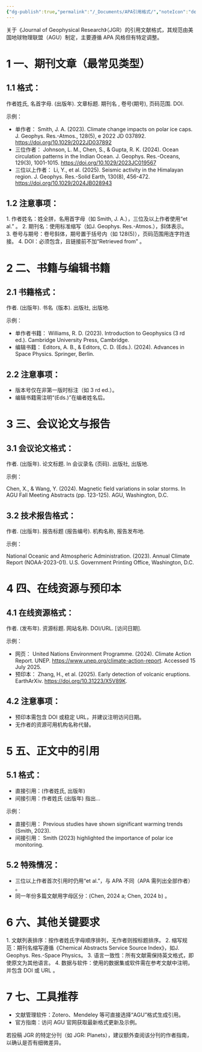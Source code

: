 ```yaml
---
{"dg-publish":true,"permalink":"/_Documents/APA引用格式/","noteIcon":"default","created":"2025-07-31T16:13:05.763+08:00","updated":"2025-09-06T12:38:33.589+08:00"}
---
```



关于《Journal of Geophysical Research》（JGR）的引用文献格式，其规范由美国地球物理联盟（AGU）制定，主要遵循 APA 风格但有特定调整。
# 1 一、期刊文章（最常见类型）
## 1.1 格式：
作者姓氏, 名首字母. (出版年). 文章标题. 期刊名 , 卷号(期号), 页码范围. DOI.

示例：  

- 单作者：
Smith, J. A. (2023). Climate change impacts on polar ice caps. J. Geophys. Res.-Atmos., 128(5), e 2022 JD 037892. https://doi.org/10.1029/2022JD037892
- 三位作者：
Johnson, L. M., Chen, S., & Gupta, R. K. (2024). Ocean circulation patterns in the Indian Ocean. J. Geophys. Res.-Oceans, 129(3), 1001-1015. https://doi.org/10.1029/2023JC019567
- 三位以上作者：
Li, Y., et al. (2025). Seismic activity in the Himalayan region. J. Geophys. Res.-Solid Earth, 130(8), 456-472. https://doi.org/10.1029/2024JB028943
## 1.2 注意事项：
1. 作者姓名：姓全拼，名用首字母（如 Smith, J. A.），三位及以上作者使用“et al.” 。
2. 期刊名：使用标准缩写（如J. Geophys. Res.-Atmos.），斜体表示。
3. 卷号与期号：卷号斜体，期号置于括号内（如 128(5)），页码范围用连字符连接。
4. DOI：必须包含，且链接前不加“Retrieved from” 。
# 2 二、书籍与编辑书籍
## 2.1 书籍格式：
作者. (出版年). 书名  (版本). 出版社, 出版地.  

示例：  

- 单作者书籍：
Williams, R. D. (2023). Introduction to Geophysics (3 rd ed.). Cambridge University Press, Cambridge.
- 编辑书籍：
Editors, A. B., & Editors, C. D. (Eds.). (2024). Advances in Space Physics. Springer, Berlin.
## 2.2 注意事项：
- 版本号仅在非第一版时标注（如 3 rd ed.）。
- 编辑书籍需注明“(Eds.)”在编者姓名后。
# 3 三、会议论文与报告
## 3.1 会议论文格式：
作者. (出版年). 论文标题. In 会议录名 (页码). 出版社, 出版地.  

示例：

Chen, X., & Wang, Y. (2024). Magnetic field variations in solar storms. In AGU Fall Meeting Abstracts (pp. 123-125). AGU, Washington, D.C.
## 3.2 技术报告格式：
作者. (出版年). 报告标题 (报告编号). 机构名称, 报告发布地.  

示例：  

National Oceanic and Atmospheric Administration. (2023). Annual Climate Report (NOAA-2023-01). U.S. Government Printing Office, Washington, D.C.
# 4 四、在线资源与预印本
## 4.1 在线资源格式：
作者. (发布年). 资源标题. 网站名称. DOI/URL. [访问日期].
 
示例：
 
- 网页：
United Nations Environment Programme. (2024). Climate Action Report. UNEP. https://www.unep.org/climate-action-report. Accessed 15 July 2025.
- 预印本：
Zhang, H., et al. (2025). Early detection of volcanic eruptions. EarthArXiv. https://doi.org/10.31223/X5V89K.
## 4.2 注意事项：
- 预印本需包含 DOI 或稳定 URL，并建议注明访问日期。
- 无作者的资源可用机构名称代替。
 
# 5 五、正文中的引用
## 5.1 格式：
- 直接引用：(作者姓氏, 出版年)
- 间接引用：作者姓氏 (出版年) 指出...
 
示例：
 
- 直接引用：
Previous studies have shown significant warming trends (Smith, 2023).
- 间接引用：
Smith (2023) highlighted the importance of polar ice monitoring.
## 5.2 特殊情况：
- 三位以上作者首次引用时仍用“et al.”，与 APA 不同（APA 需列出全部作者） 。
- 同一年份多篇文献用字母区分：(Chen, 2024 a; Chen, 2024 b) 。
# 6 六、其他关键要求
1. 文献列表排序：按作者姓氏字母顺序排列，无作者则按标题排序。
2. 缩写规范：期刊名缩写遵循《Chemical Abstracts Service Source Index》，如J. Geophys. Res.-Space Physics。
3. 语言一致性：所有文献需保持英文格式，即使原文为其他语言。
4. 数据与软件：使用的数据集或软件需在参考文献中注明，并包含 DOI 或 URL 。
# 7 七、工具推荐
- 文献管理软件：Zotero、Mendeley 等可直接选择“AGU”格式生成引用。
- 官方指南：访问 AGU 官网获取最新格式更新及示例。
 
若投稿 JGR 的特定分刊（如 JGR: Planets），建议额外查阅该分刊的作者指南，以确认是否有细微差异。